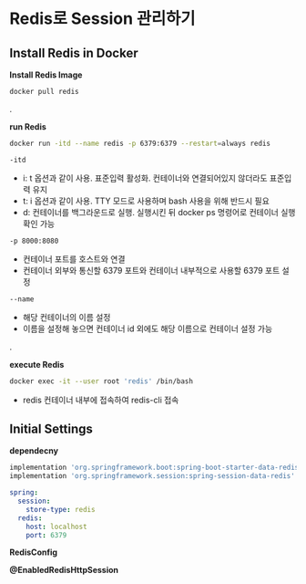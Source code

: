 # Redis로 Session 관리하기


## Install Redis in Docker

**Install Redis Image**

```bash
docker pull redis
```

.

**run Redis**

```bash
docker run -itd --name redis -p 6379:6379 --restart=always redis
```

`-itd`

- i: t 옵션과 같이 사용. 표준입력 활성화. 컨테이너와 연결되어있지 않더라도 표준입력 유지
- t: i 옵션과 같이 사용. TTY 모드로 사용하며 bash 사용을 위해 반드시 필요
- d: 컨테이너를 백그라운드로 실행. 실행시킨 뒤 docker ps 명령어로 컨테이너 실행 확인 가능

`-p 8000:8080`

- 컨테이너 포트를 호스트와 연결
- 컨테이너 외부와 통신할 6379 포트와 컨테이너 내부적으로 사용할 6379 포트 설정

`--name`

- 해당 컨테이너의 이름 설정
- 이름을 설정해 놓으면 컨테이너 id 외에도 해당 이름으로 컨테이너 설정 가능

.

**execute Redis**

```bash
docker exec -it --user root 'redis' /bin/bash
```

- redis 컨테이너 내부에 접속하여 redis-cli 접속


## Initial Settings

**dependecny**

```groovy
implementation 'org.springframework.boot:spring-boot-starter-data-redis'
implementation 'org.springframework.session:spring-session-data-redis'
```

```yml
spring:
  session:
    store-type: redis
  redis:
    host: localhost
    port: 6379
```

**RedisConfig**


**@EnabledRedisHttpSession**

